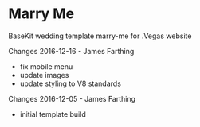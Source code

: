 Marry Me
====

BaseKit wedding template marry-me for .Vegas website

Changes 2016-12-16 - James Farthing
+ fix mobile menu
+ update images
+ update styling to V8 standards

Changes 2016-12-05 - James Farthing
+ initial template build
